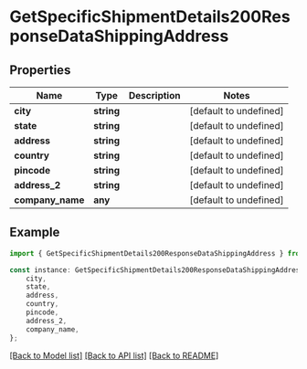 # GetSpecificShipmentDetails200ResponseDataShippingAddress


## Properties

Name | Type | Description | Notes
------------ | ------------- | ------------- | -------------
**city** | **string** |  | [default to undefined]
**state** | **string** |  | [default to undefined]
**address** | **string** |  | [default to undefined]
**country** | **string** |  | [default to undefined]
**pincode** | **string** |  | [default to undefined]
**address_2** | **string** |  | [default to undefined]
**company_name** | **any** |  | [default to undefined]

## Example

```typescript
import { GetSpecificShipmentDetails200ResponseDataShippingAddress } from './api';

const instance: GetSpecificShipmentDetails200ResponseDataShippingAddress = {
    city,
    state,
    address,
    country,
    pincode,
    address_2,
    company_name,
};
```

[[Back to Model list]](../README.md#documentation-for-models) [[Back to API list]](../README.md#documentation-for-api-endpoints) [[Back to README]](../README.md)
